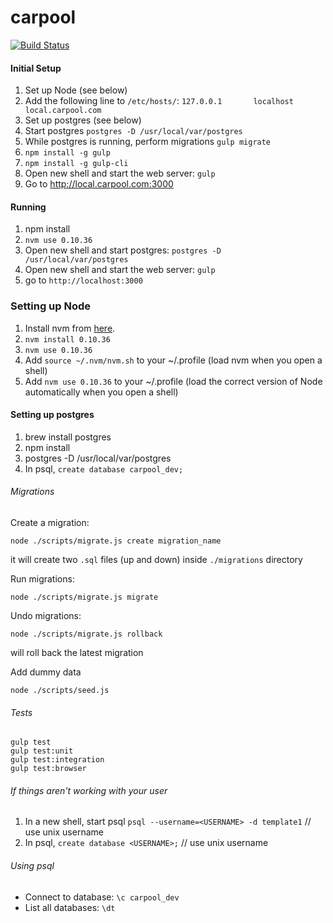 carpool
========

[![Build Status](https://travis-ci.org/scsper/carpool.svg?branch=master)](https://travis-ci.org/scsper/carpool)

#### Initial Setup
1. Set up Node (see below)
2. Add the following line to `/etc/hosts/`: `127.0.0.1       localhost       local.carpool.com`
3. Set up postgres (see below)
4. Start postgres `postgres -D /usr/local/var/postgres`
5. While postgres is running, perform migrations `gulp migrate`
6. `npm install -g gulp`
7. `npm install -g gulp-cli`
8. Open new shell and start the web server: `gulp`
9. Go to http://local.carpool.com:3000

#### Running
1. npm install
2. `nvm use 0.10.36`
3. Open new shell and start postgres: `postgres -D /usr/local/var/postgres`
4. Open new shell and start the web server: `gulp`
5. go to `http://localhost:3000`

### Setting up Node
1. Install nvm from [here](https://github.com/creationix/nvm).
2. `nvm install 0.10.36`
3. `nvm use 0.10.36`
4. Add `source ~/.nvm/nvm.sh` to your ~/.profile (load nvm when you open a shell)
5. Add `nvm use 0.10.36` to your ~/.profile (load the correct version of Node automatically when you open a shell)

#### Setting up postgres
1. brew install postgres
2. npm install
3. postgres -D /usr/local/var/postgres
4. In psql, `create database carpool_dev;`

###### Migrations
Create a migration:
```
node ./scripts/migrate.js create migration_name
```
it will create two `.sql` files (up and down) inside `./migrations` directory

Run migrations:
```
node ./scripts/migrate.js migrate
```

Undo migrations:
```
node ./scripts/migrate.js rollback
```
will roll back the latest migration


Add dummy data
```
node ./scripts/seed.js
```


###### Tests
```
gulp test
gulp test:unit
gulp test:integration
gulp test:browser
```

###### If things aren't working with your user
1. In a new shell, start psql `psql --username=<USERNAME> -d template1` // use unix username
2. In psql, `create database <USERNAME>;` // use unix username

###### Using psql

* Connect to database: `\c carpool_dev`
* List all databases: `\dt`
